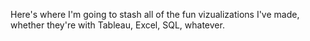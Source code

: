 Here's where I'm going to stash all of the fun vizualizations I've made, whether they're with Tableau, Excel, SQL, whatever. 
